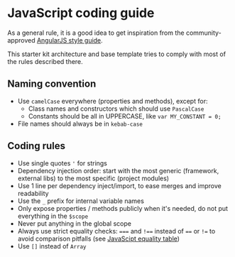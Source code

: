 # JavaScript coding guide

As a general rule, it is a good idea to get inspiration from the community-approved 
[AngularJS style guide](https://github.com/johnpapa/angular-styleguide).

This starter kit architecture and base template tries to comply with most of the rules described there.

## Naming convention

- Use `camelCase` everywhere (properties and methods), except for:
  * Class names and constructors which should use `PascalCase`
  * Constants should be all in UPPERCASE, like `var MY_CONSTANT = 0;`
- File names should always be in `kebab-case`

## Coding rules

- Use single quotes `'` for strings
- Dependency injection order: start with the most generic (framework, external libs) to the most specific (project
  modules)
- Use 1 line per dependency inject/import, to ease merges and improve readability
- Use the `_` prefix for internal variable names
- Only expose properties / methods publicly when it's needed, do not put everything in the `$scope`
- Never put anything in the global scope
- Always use strict equality checks: `===` and `!==` instead of `==` or `!=` to avoid comparison pitfalls (see 
  [JavaScipt equality table](https://dorey.github.io/JavaScript-Equality-Table/))
- Use `[]` instead of `Array`
